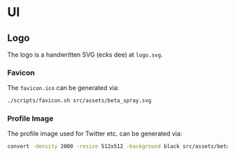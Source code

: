 # UI

## Logo

The logo is a handwritten SVG (ecks dee) at `logo.svg`.

### Favicon

The `favicon.ico` can be generated via:

```sh
./scripts/favicon.sh src/assets/beta_spray.svg
```

### Profile Image

The profile image used for Twitter etc. can be generated via:

```sh
convert -density 2000 -resize 512x512 -background black src/assets/beta_spray.svg icon.png
```
